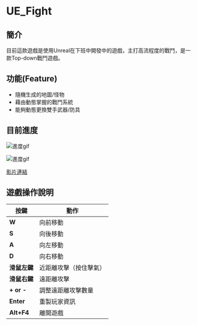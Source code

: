 # UE_Fight

## 簡介
目前這款遊戲是使用Unreal在下班中開發中的遊戲，主打高流程度的戰鬥，是一款Top-down戰鬥遊戲。


## 功能(Feature)
- 隨機生成的地圖/怪物
- 藉由動態掌握的戰鬥系統
- 能夠動態更換雙手武器/防具


## 目前進度

![進度gif](ReadMeSource\UE_Fight.gif)

![進度gif](ReadMeSource\UE_Fight(1).gif)

[影片連結](https://www.youtube.com/watch?v=RCJIns5fc7Q)


## 遊戲操作說明

| 按鍵         | 動作                |
|--------------|---------------------|
| **W**        | 向前移動           |
| **S**        | 向後移動           |
| **A**        | 向左移動           |
| **D**        | 向右移動           |
| **滑鼠左鍵** | 近距離攻擊（按住擊氣）|
| **滑鼠右鍵** | 遠距離攻擊         |
| **+ or -** | 調整遠距離攻擊數量         |
| **Enter** | 重製玩家資訊         |
| **Alt+F4** | 離開遊戲         |# Unreal_FightProject
